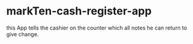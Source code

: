 # markTen-cash-register-app
 this App tells the cashier on the counter which all notes he can return to give change.
